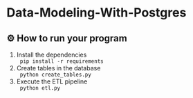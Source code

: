 # Data-Modeling-With-Postgres


## ⚙  How to run your program
<ol>
<li> Install the dependencies </li>
    <code> pip install -r requirements </code>
<li> Create tables in the database  </li>
    <code> python create_tables.py </code>
<li> Execute the ETL pipeline </li>
    <code> python etl.py </code>
</ol>